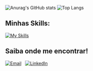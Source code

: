 

![Anurag's GitHub stats](https://github-readme-stats.vercel.app/api?username=mafenandaup&show_icons=true&theme=synthwave)
![Top Langs](https://github-readme-stats-udimile.vercel.app/api/top-langs/?username=udimile&layout=compact&langs_count=6&count_private=true&theme=tokyonight)

## Minhas Skills:

[![My Skills](https://skillicons.dev/icons?i=js,ts,react,tailwind,npm,prisma,html,css,nodejs,java,spring,postman,postgres,mongodb,photoshop,ai,eclipse,express,gcp,git,idea,github,ubuntu,mint,redis,docker)](https://skillicons.dev)

## Saiba onde me encontrar! 

<p align="left">
  <a href="mailto:mariafernandapmaia@gmail.com"><img alt="Email" src="https://img.shields.io/badge/-Email-%23333?style=for-the-badge&logo=gmail&logoColor=white"></a>&nbsp;&nbsp;
  <a href="https://www.linkedin.com/in/mariafpm/"><img alt="LinkedIn" src="https://img.shields.io/badge/-LinkedIn-%230077B5?style=for-the-badge&logo=linkedin&logoColor=white" target="_blank"></a>
</p>

